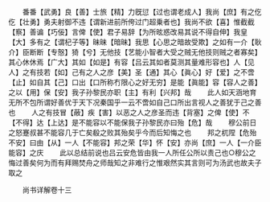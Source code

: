 <!-- { "loadSidebar": true } -->
　　番番【武勇】良【善】士旅【精】力旣愆【过也谓老成人】我尚【庶】有之仡仡【壮勇】勇夫射御不违【谓新进前所侉过门超乗者也】我尚不欲【喜】惟截截【察】善谝【巧佞】言俾【使】君子易辞【为所昡惑改易其说不得自伸】我皇【大】多有之【谓杞子等】昧昧【暗昧】我思【心思之暗故受欺】之如有一介【耿介】臣断断【专慤】猗【兮】无他技【艺能小智者大受之贼无他技则贼之者寡矣】其心休休焉【广大】其如【如是】有容【吕云其如者莫测其量难形容也】人【见人】之有技若【如】己有之人之彦【美】圣【通】其心【眞心】好【爱】之不啻【止】如自其【己】口出【口所称冇限心之好无穷】是能【眞能】容【容人之善】之以【用】保【安】我子孙黎民亦职【主】有利【兴邦】哉
　　此人如天涵地育无所不包所谓好善优于天下况秦国乎一云不啻如自己口所出言视人之善犹于己之善也
　　人之有技冒【蔽】疾【害】以恶之人之彦圣而违【背塞】之俾【使】不【不得】达【上达】是不能容以不能保我子孙黎民亦曰殆【危】哉
　　穆公前日之怒蹇叔甚不能容几于亡矣殽之败其殆矣乎今而后知悔之也
　　邦之杌陧【危殆不安】曰由【从】一人【不能容】邦之荣【华】怀【安】亦尚【庶】一人【一介臣能容】之庆
　　此以总结前说也吕云安危皆由我一人所任公所以责己也○穆公之悔过善矣何为而有拜赐焚舟之师哉知之非难行之惟艰然实其言则可为汤武也故夫子取之

　　尚书详解卷十三

